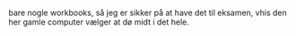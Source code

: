 bare nogle workbooks, så jeg er sikker på at have det til eksamen, vhis den her gamle computer vælger at dø midt i det hele. 
